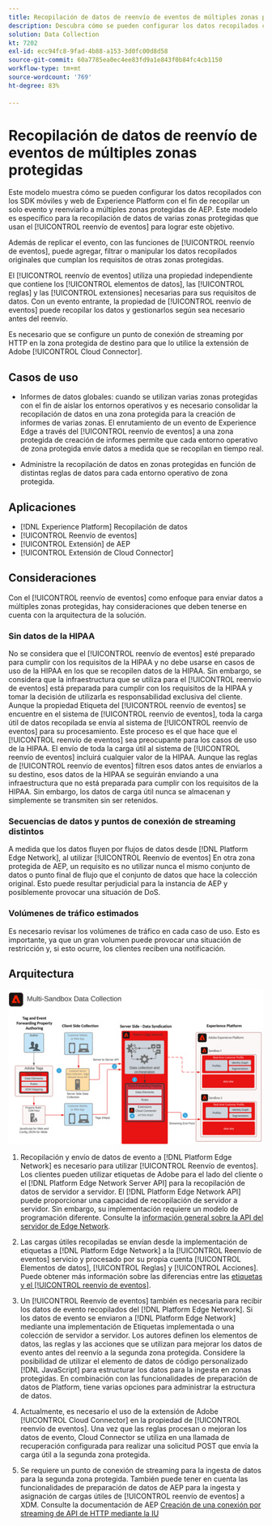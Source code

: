 ```yaml
---
title: Recopilación de datos de reenvío de eventos de múltiples zonas protegidas
description: Descubra cómo se pueden configurar los datos recopilados con los SDK móviles y web de Experience Platform con el fin de recopilar un solo evento y reenviarlo a múltiples zonas protegidas de Experience Platform.
solution: Data Collection
kt: 7202
exl-id: ecc94fc8-9fad-4b88-a153-3d0fc00d8d58
source-git-commit: 60a7785ea0ec4ee83fd9a1e843f0b84fc4cb1150
workflow-type: tm+mt
source-wordcount: '769'
ht-degree: 83%

---
```


# Recopilación de datos de reenvío de eventos de múltiples zonas protegidas

Este modelo muestra cómo se pueden configurar los datos recopilados con los SDK móviles y web de Experience Platform con el fin de recopilar un solo evento y reenviarlo a múltiples zonas protegidas de AEP. Este modelo es específico para la recopilación de datos de varias zonas protegidas que usan el [!UICONTROL reenvío de eventos] para lograr este objetivo.

Además de replicar el evento, con las funciones de [!UICONTROL reenvío de eventos], puede agregar, filtrar o manipular los datos recopilados originales que cumplan los requisitos de otras zonas protegidas.

El [!UICONTROL reenvío de eventos] utiliza una propiedad independiente que contiene los [!UICONTROL elementos de datos], las [!UICONTROL reglas] y las [!UICONTROL extensiones] necesarias para sus requisitos de datos. Con un evento entrante, la propiedad de [!UICONTROL reenvío de eventos] puede recopilar los datos y gestionarlos según sea necesario antes del reenvío.

Es necesario que se configure un punto de conexión de streaming por HTTP en la zona protegida de destino para que lo utilice la extensión de Adobe [!UICONTROL Cloud Connector].

## Casos de uso

* Informes de datos globales: cuando se utilizan varias zonas protegidas con el fin de aislar los entornos operativos y es necesario consolidar la recopilación de datos en una zona protegida para la creación de informes de varias zonas. El enrutamiento de un evento de Experience Edge a través del [!UICONTROL reenvío de eventos] a una zona protegida de creación de informes permite que cada entorno operativo de zona protegida envíe datos a medida que se recopilan en tiempo real.

* Administre la recopilación de datos en zonas protegidas en función de distintas reglas de datos para cada entorno operativo de zona protegida.

## Aplicaciones

* [!DNL Experience Platform] Recopilación de datos
* [!UICONTROL Reenvío de eventos]
* [!UICONTROL Extensión] de AEP
* [!UICONTROL Extensión de Cloud Connector]

## Consideraciones

Con el [!UICONTROL reenvío de eventos] como enfoque para enviar datos a múltiples zonas protegidas, hay consideraciones que deben tenerse en cuenta con la arquitectura de la solución.

### Sin datos de la HIPAA

No se considera que el [!UICONTROL reenvío de eventos] esté preparado para cumplir con los requisitos de la HIPAA y no debe usarse en casos de uso de la HIPAA en los que se recopilen datos de la HIPAA. Sin embargo, se considera que la infraestructura que se utiliza para el [!UICONTROL reenvío de eventos] está preparada para cumplir con los requisitos de la HIPAA y tomar la decisión de utilizarla es responsabilidad exclusiva del cliente. Aunque la propiedad Etiqueta del [!UICONTROL reenvío de eventos] se encuentre en el sistema de [!UICONTROL reenvío de eventos], toda la carga útil de datos recopilada se envía al sistema de [!UICONTROL reenvío de eventos] para su procesamiento. Este proceso es el que hace que el [!UICONTROL reenvío de eventos] sea preocupante para los casos de uso de la HIPAA. El envío de toda la carga útil al sistema de [!UICONTROL reenvío de eventos] incluirá cualquier valor de la HIPAA. Aunque las reglas de [!UICONTROL reenvío de eventos] filtren esos datos antes de enviarlos a su destino, esos datos de la HIPAA se seguirán enviando a una infraestructura que no está preparada para cumplir con los requisitos de la HIPAA. Sin embargo, los datos de carga útil nunca se almacenan y simplemente se transmiten sin ser retenidos.

### Secuencias de datos y puntos de conexión de streaming distintos

A medida que los datos fluyen por flujos de datos desde [!DNL Platform Edge Network], al utilizar [!UICONTROL Reenvío de eventos] En otra zona protegida de AEP, un requisito es no utilizar nunca el mismo conjunto de datos o punto final de flujo que el conjunto de datos que hace la colección original. Esto puede resultar perjudicial para la instancia de AEP y posiblemente provocar una situación de DoS.

### Volúmenes de tráfico estimados

Es necesario revisar los volúmenes de tráfico en cada caso de uso. Esto es importante, ya que un gran volumen puede provocar una situación de restricción y, si esto ocurre, los clientes reciben una notificación.

## Arquitectura

![Zona protegida múltiple [!UICONTROL Reenvío de eventos]](assets/multi-sandbox-data-collection.png)

1. Recopilación y envío de datos de evento a [!DNL Platform Edge Network] es necesario para utilizar [!UICONTROL Reenvío de eventos]. Los clientes pueden utilizar etiquetas de Adobe para el lado del cliente o el [!DNL Platform Edge Network Server API] para la recopilación de datos de servidor a servidor. El [!DNL Platform Edge Network API] puede proporcionar una capacidad de recopilación de servidor a servidor. Sin embargo, su implementación requiere un modelo de programación diferente. Consulte la [información general sobre la API del servidor de Edge Network](https://experienceleague.adobe.com/docs/experience-platform/edge-network-server-api/overview.html?lang=es).

1. Las cargas útiles recopiladas se envían desde la implementación de etiquetas a [!DNL Platform Edge Network] a la [!UICONTROL Reenvío de eventos] servicio y procesado por su propia cuenta [!UICONTROL Elementos de datos], [!UICONTROL Reglas] y [!UICONTROL Acciones]. Puede obtener más información sobre las diferencias entre las [etiquetas y el [!UICONTROL reenvío de eventos]](https://experienceleague.adobe.com/docs/experience-platform/tags/event-forwarding/overview.html?lang=es#differences-from-tags).

1. Un [!UICONTROL Reenvío de eventos] también es necesaria para recibir los datos de evento recopilados del [!DNL Platform Edge Network]. Si los datos de evento se enviaron a [!DNL Platform Edge Network] mediante una implementación de Etiquetas implementada o una colección de servidor a servidor. Los autores definen los elementos de datos, las reglas y las acciones que se utilizan para mejorar los datos de evento antes del reenvío a la segunda zona protegida. Considere la posibilidad de utilizar el elemento de datos de código personalizado [!DNL JavaScript] para estructurar los datos para la ingesta en zonas protegidas. En combinación con las funcionalidades de preparación de datos de Platform, tiene varias opciones para administrar la estructura de datos.

1. Actualmente, es necesario el uso de la extensión de Adobe [!UICONTROL Cloud Connector] en la propiedad de [!UICONTROL reenvío de eventos]. Una vez que las reglas procesan o mejoran los datos de evento, Cloud Connector se utiliza en una llamada de recuperación configurada para realizar una solicitud POST que envía la carga útil a la segunda zona protegida.

1. Se requiere un punto de conexión de streaming para la ingesta de datos para la segunda zona protegida. También puede tener en cuenta las funcionalidades de preparación de datos de AEP para la ingesta y asignación de cargas útiles de [!UICONTROL reenvío de eventos] a XDM. Consulte la documentación de AEP [Creación de una conexión por streaming de API de HTTP mediante la IU](https://experienceleague.adobe.com/docs/experience-platform/sources/ui-tutorials/create/streaming/http.html?lang=es)
